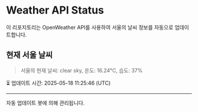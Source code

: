 
# Weather API Status

이 리포지토리는 OpenWeather API를 사용하여 서울의 날씨 정보를 자동으로 업데이트합니다.

## 현재 서울 날씨
> 서울의 현재 날씨: clear sky, 온도: 16.24°C, 습도: 37%

⏳ 업데이트 시간: 2025-05-18 11:25:46 (UTC)

---
자동 업데이트 봇에 의해 관리됩니다.
